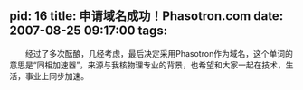 pid: 16
title: 申请域名成功！Phasotron.com
date: 2007-08-25 09:17:00
tags:
---

&emsp;&emsp;经过了多次酝酿，几经考虑，最后决定采用Phasotron作为域名，这个单词的意思是“同相加速器”，来源与我核物理专业的背景，也希望和大家一起在技术，生活，事业上同步加速。